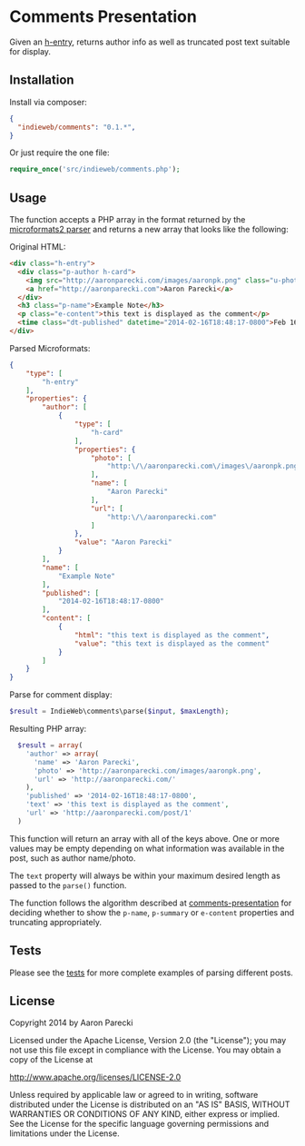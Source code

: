 Comments Presentation
=====================

Given an [h-entry](http://indiewebcamp.com/h-entry), returns author info as well as truncated post text suitable for display.

Installation
------------

Install via composer:

```json
{
  "indieweb/comments": "0.1.*",
}
```

Or just require the one file:

```php
require_once('src/indieweb/comments.php');
```


Usage
-----

The function accepts a PHP array in the format returned by the [microformats2 parser](https://github.com/indieweb/php-mf2)
and returns a new array that looks like the following:

Original HTML:
```html
<div class="h-entry">
  <div class="p-author h-card">
    <img src="http://aaronparecki.com/images/aaronpk.png" class="u-photo">
    <a href="http://aaronparecki.com">Aaron Parecki</a>
  </div>
  <h3 class="p-name">Example Note</h3>
  <p class="e-content">this text is displayed as the comment</p>
  <time class="dt-published" datetime="2014-02-16T18:48:17-0800">Feb 16, 6:48pm</time>
</div>
```

Parsed Microformats:
```json
{
    "type": [
        "h-entry"
    ],
    "properties": {
        "author": [
            {
                "type": [
                    "h-card"
                ],
                "properties": {
                    "photo": [
                        "http:\/\/aaronparecki.com\/images\/aaronpk.png"
                    ],
                    "name": [
                        "Aaron Parecki"
                    ],
                    "url": [
                        "http:\/\/aaronparecki.com"
                    ]
                },
                "value": "Aaron Parecki"
            }
        ],
        "name": [
            "Example Note"
        ],
        "published": [
            "2014-02-16T18:48:17-0800"
        ],
        "content": [
            {
                "html": "this text is displayed as the comment",
                "value": "this text is displayed as the comment"
            }
        ]
    }
}
```

Parse for comment display:

```php
$result = IndieWeb\comments\parse($input, $maxLength);
```

Resulting PHP array:

```php
  $result = array(
    'author' => array(
      'name' => 'Aaron Parecki',
      'photo' => 'http://aaronparecki.com/images/aaronpk.png',
      'url' => 'http://aaronparecki.com/'
    ),
    'published' => '2014-02-16T18:48:17-0800',
    'text' => 'this text is displayed as the comment',
    'url' => 'http://aaronparecki.com/post/1'
  )
```

This function will return an array with all of the keys above. One or more values may 
be empty depending on what information was available in the post, such as author name/photo.

The `text` property will always be within your maximum desired length as passed to the `parse()` function.

The function follows the algorithm described at [comments-presentation](http://indiewebcamp.com/comments-presentation#How_to_display)
for deciding whether to show the `p-name`, `p-summary` or `e-content` properties and truncating appropriately.



Tests
-----

Please see the [tests](tests/BasicTest.php) for more complete examples of parsing different posts.


License
-------

Copyright 2014 by Aaron Parecki

Licensed under the Apache License, Version 2.0 (the "License"); you may not use this file except in compliance with the License. You may obtain a copy of the License at

http://www.apache.org/licenses/LICENSE-2.0

Unless required by applicable law or agreed to in writing, software distributed under the License is distributed on an "AS IS" BASIS, WITHOUT WARRANTIES OR CONDITIONS OF ANY KIND, either express or implied. See the License for the specific language governing permissions and limitations under the License.
